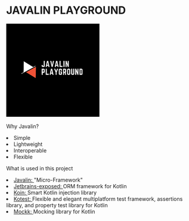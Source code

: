 <H1> JAVALIN PLAYGROUND</H1>

![](img/playground.png  )

Why Javalin?
    <li>Simple</li>
    <li>Lightweight</li>
    <li>Interoperable</li>
    <li>Flexible</li>

What is used in this project
<li><a href="https://javalin.io/">Javalin: </a>"Micro-Framework"</li> 
<li><a href="https://github.com/JetBrains/Exposed">Jetbrains-exposed: </a>ORM framework for Kotlin</li>
<li><a href="https://insert-koin.io/">Koin: </a>Smart Kotlin injection library</li>
<li><a href="https://kotest.io/">Kotest: </a>Flexible and elegant multiplatform test framework, assertions library, and property test library for Kotlin</li>
<li><a href="https://mockk.io/">Mockk: </a>Mocking library for Kotlin</li>



